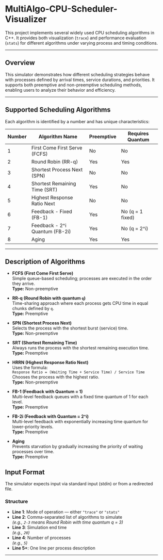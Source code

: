 # MultiAlgo-CPU-Scheduler-Visualizer

This project implements several widely used CPU scheduling algorithms in C++. It provides both visualization (`trace`) and performance evaluation (`stats`) for different algorithms under varying process and timing conditions.

---

## Overview

This simulator demonstrates how different scheduling strategies behave with processes defined by arrival times, service durations, and priorities. It supports both preemptive and non-preemptive scheduling methods, enabling users to analyze their behavior and efficiency.

---

## Supported Scheduling Algorithms

Each algorithm is identified by a number and has unique characteristics:

| Number | Algorithm Name                | Preemptive | Requires Quantum |
|--------|-------------------------------|------------|------------------|
| 1      | First Come First Serve (FCFS) | No         | No               |
| 2      | Round Robin (RR-q)            | Yes        | Yes              |
| 3      | Shortest Process Next (SPN)   | No         | No               |
| 4      | Shortest Remaining Time (SRT) | Yes        | No               |
| 5      | Highest Response Ratio Next   | No         | No               |
| 6      | Feedback - Fixed (FB-1)       | Yes        | No (q = 1 fixed) |
| 7      | Feedback - 2^i Quantum (FB-2i)| Yes        | No (q = 2^i)     |
| 8      | Aging                         | Yes        | Yes              |

---
## Description of Algorithms

- **FCFS (First Come First Serve)**  
  Simple queue-based scheduling; processes are executed in the order they arrive.  
  **Type:** Non-preemptive

- **RR-q (Round Robin with quantum `q`)**  
  Time-sharing approach where each process gets CPU time in equal chunks defined by `q`.  
  **Type:** Preemptive

- **SPN (Shortest Process Next)**  
  Selects the process with the shortest burst (service) time.  
  **Type:** Non-preemptive

- **SRT (Shortest Remaining Time)**  
  Always runs the process with the shortest remaining execution time.  
  **Type:** Preemptive

- **HRRN (Highest Response Ratio Next)**  
  Uses the formula:  
  `Response Ratio = (Waiting Time + Service Time) / Service Time`  
  Chooses the process with the highest ratio.  
  **Type:** Non-preemptive

- **FB-1 (Feedback with Quantum = 1)**  
  Multi-level feedback queues with a fixed time quantum of 1 for each level.  
  **Type:** Preemptive

- **FB-2i (Feedback with Quantum = 2^i)**  
  Multi-level feedback with exponentially increasing time quantum for lower-priority levels.  
  **Type:** Preemptive

- **Aging**  
  Prevents starvation by gradually increasing the priority of waiting processes over time.  
  **Type:** Preemptive

## Input Format

The simulator expects input via standard input (stdin) or from a redirected file.

### Structure

- **Line 1**: Mode of operation — either `"trace"` or `"stats"`
- **Line 2**: Comma-separated list of algorithms to simulate  
  _(e.g., `2-3` means Round Robin with time quantum q = 3)_
- **Line 3**: Simulation end time  
  _(e.g., `20`)_
- **Line 4**: Number of processes  
  _(e.g., `5`)_
- **Line 5+**: One line per process description

---
